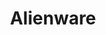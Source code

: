 ---
title: Alienware
crosslinks:
- youtubefactsbot
- razer
- hardwareswap
- youtubot
- Dell
- hackintosh
- pcgaming
- Windows10
- pcmasterrace
- alotabot
- AlienwareAlpha
- churning
- PUBATTLEGROUNDS
- GhostRecon
- nvidia
- giftcardexchange
- 2w4wubd
- laptops
- cars
- Surface
---